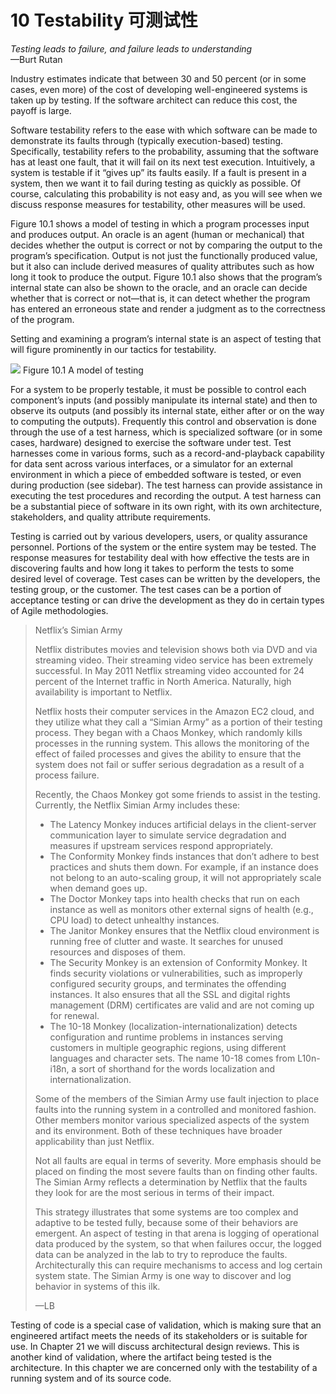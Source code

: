 10 Testability 可测试性
===

_Testing leads to failure, and failure leads to understanding_  
—Burt Rutan

Industry estimates indicate that between 30 and 50 percent (or in some cases, even more) of the cost of developing well-engineered systems is taken up by testing. If the software architect can reduce this cost, the payoff is large.

Software testability refers to the ease with which software can be made to demonstrate its faults through (typically execution-based) testing. Specifically, testability refers to the probability, assuming that the software has at least one fault, that it will fail on its next test execution. Intuitively, a system is testable if it “gives up” its faults easily. If a fault is present in a system, then we want it to fail during testing as quickly as possible. Of course, calculating this probability is not easy and, as you will see when we discuss response measures for testability, other measures will be used.

Figure 10.1 shows a model of testing in which a program processes input and produces output. An oracle is an agent (human or mechanical) that decides whether the output is correct or not by comparing the output to the program’s specification. Output is not just the functionally produced value, but it also can include derived measures of quality attributes such as how long it took to produce the output. Figure 10.1 also shows that the program’s internal state can also be shown to the oracle, and an oracle can decide whether that is correct or not—that is, it can detect whether the program has entered an erroneous state and render a judgment as to the correctness of the program.

Setting and examining a program’s internal state is an aspect of testing that will figure prominently in our tactics for testability.

![](fig.10.1)
Figure 10.1 A model of testing

For a system to be properly testable, it must be possible to control each component’s inputs (and possibly manipulate its internal state) and then to observe its outputs (and possibly its internal state, either after or on the way to computing the outputs). Frequently this control and observation is done through the use of a test harness, which is specialized software (or in some cases, hardware) designed to exercise the software under test. Test harnesses come in various forms, such as a record-and-playback capability for data sent across various interfaces, or a simulator for an external environment in which a piece of embedded software is tested, or even during production (see sidebar). The test harness can provide assistance in executing the test procedures and recording the output. A test harness can be a substantial piece of software in its own right, with its own architecture, stakeholders, and quality attribute requirements.

Testing is carried out by various developers, users, or quality assurance personnel. Portions of the system or the entire system may be tested. The response measures for testability deal with how effective the tests are in discovering faults and how long it takes to perform the tests to some desired level of coverage. Test cases can be written by the developers, the testing group, or the customer. The test cases can be a portion of acceptance testing or can drive the development as they do in certain types of Agile methodologies.

> Netflix’s Simian Army
>
> Netflix distributes movies and television shows both via DVD and via streaming video. Their streaming video service has been extremely successful. In May 2011 Netflix streaming video accounted for 24 percent of the Internet traffic in North America. Naturally, high availability is important to Netflix.
>
> Netflix hosts their computer services in the Amazon EC2 cloud, and they utilize what they call a “Simian Army” as a portion of their testing process. They began with a Chaos Monkey, which randomly kills processes in the running system. This allows the monitoring of the effect of failed processes and gives the ability to ensure that the system does not fail or suffer serious degradation as a result of a process failure.
>
> Recently, the Chaos Monkey got some friends to assist in the testing. Currently, the Netflix Simian Army includes these:
>
> * The Latency Monkey induces artificial delays in the client-server communication layer to simulate service degradation and measures if upstream services respond appropriately.
> * The Conformity Monkey finds instances that don’t adhere to best practices and shuts them down. For example, if an instance does not belong to an auto-scaling group, it will not appropriately scale when demand goes up.
> * The Doctor Monkey taps into health checks that run on each instance as well as monitors other external signs of health (e.g., CPU load) to detect unhealthy instances.
> * The Janitor Monkey ensures that the Netflix cloud environment is running free of clutter and waste. It searches for unused resources and disposes of them.
> * The Security Monkey is an extension of Conformity Monkey. It finds security violations or vulnerabilities, such as improperly configured security groups, and terminates the offending instances. It also ensures that all the SSL and digital rights management (DRM) certificates are valid and are not coming up for renewal.
> * The 10-18 Monkey (localization-internationalization) detects configuration and runtime problems in instances serving customers in multiple geographic regions, using different languages and character sets. The name 10-18 comes from L10n-i18n, a sort of shorthand for the words localization and internationalization.
>
> Some of the members of the Simian Army use fault injection to place faults into the running system in a controlled and monitored fashion. Other members monitor various specialized aspects of the system and its environment. Both of these techniques have broader applicability than just Netflix.
>
> Not all faults are equal in terms of severity. More emphasis should be placed on finding the most severe faults than on finding other faults. The Simian Army reflects a determination by Netflix that the faults they look for are the most serious in terms of their impact.
>
> This strategy illustrates that some systems are too complex and adaptive to be tested fully, because some of their behaviors are emergent. An aspect of testing in that arena is logging of operational data produced by the system, so that when failures occur, the logged data can be analyzed in the lab to try to reproduce the faults. Architecturally this can require mechanisms to access and log certain system state. The Simian Army is one way to discover and log behavior in systems of this ilk.
>
> —LB

Testing of code is a special case of validation, which is making sure that an engineered artifact meets the needs of its stakeholders or is suitable for use. In Chapter 21 we will discuss architectural design reviews. This is another kind of validation, where the artifact being tested is the architecture. In this chapter we are concerned only with the testability of a running system and of its source code.
